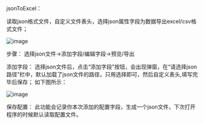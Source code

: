 jsonToExcel：

读取json格式文件，自定义文件表头，选择json属性字段为数据导出excel/csv格式文件；


![image](https://github.com/user-attachments/assets/8f66c75c-0b07-4dc3-b7e3-3d38a3be2902)

步骤：
  选择json文件->添加字段/编辑字段->预览/导出

添加字段：
  选择json文件后，点击“添加字段”按钮，会出现弹窗，在“请选择json路径”栏中，默认加载了json文件的路径，只用选择即可，然后自定义表头,填写完毕后保存；
  如下图所示：

  ![image](https://github.com/user-attachments/assets/8630835f-5947-492d-8289-3104d09c0ed7)


保存配置：
  此功能会记录你本次添加的配置字段，生成一个json文件，下次打开程序的时候默认读取配置文件。
